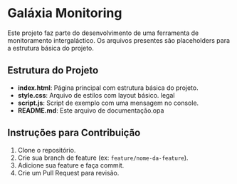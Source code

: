 # Galáxia Monitoring

Este projeto faz parte do desenvolvimento de uma ferramenta de monitoramento intergaláctico. Os arquivos presentes são placeholders para a estrutura básica do projeto.

## Estrutura do Projeto

- **index.html**: Página principal com estrutura básica do projeto.
- **style.css**: Arquivo de estilos com layout básico. legal
- **script.js**: Script de exemplo com uma mensagem no console.
- **README.md**: Este arquivo de documentação.opa

## Instruções para Contribuição

1. Clone o repositório.
2. Crie sua branch de feature (ex: `feature/nome-da-feature`).
3. Adicione sua feature e faça commit.
4. Crie um Pull Request para revisão.